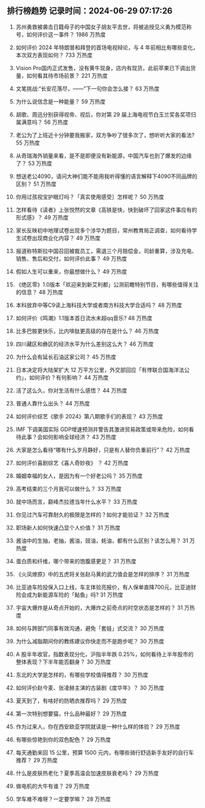
## 排行榜趋势 记录时间：2024-06-29 07:17:26
  
  1. 苏州勇救被袭击日籍母子的中国女子胡友平去世，将被追授见义勇为模范称号，如何评价这一事件？ 1986 万热度
    
  2. 如何评价 2024 年特朗普和拜登的首场电视辩论，与 4 年前相比有哪些变化，本次双方表现如何？ 733 万热度
    
  3. Vision Pro国内正式发售，没有黄牛现身，店内有现货，此前苹果已下调出货量，如何看其待市场前景？ 221 万热度
    
  4. 文笔挑战:“长安花落尽，——”下一句你会怎么接？ 63 万热度
    
  5. 为什么说信念是一种能量？ 59 万热度
    
  6. 胡歌、周迅分别获得视帝、视后，你对第 29 届上海电视节白玉兰奖各奖项归属满意吗？ 56 万热度
    
  7. 老公为了上班近十分钟要我搬家，双方争吵了很多次了，想听听大家的看法? 55 万热度
    
  8. 从奇瑞海外销量来看，是不是即便没有新能源，中国汽车也到了爆发的边缘了？ 53 万热度
    
  9. 想送老公4090，请问大神们能不能用我听得懂的语言解释下4090不同品牌的区别？ 51 万热度
    
  10. 你用过孩视宝护眼灯吗？「真实使用感受］怎样呢？ 50 万热度
    
  11. 怎样看待《读者》上张悦然的文章《高铁是快，快到破坏了回家这件事应有的形式感》？ 49 万热度
    
  12. 家长反映初中地理试卷出现多个涉华为题目，常州教育局正调查，如何看待学生试卷出现商业化内容？ 49 万热度
    
  13. 报道称特斯拉中国召回被裁员工，需退三个月赔偿金，司龄重算，涉及充电、销售、售后和交付，如何评价此事？ 49 万热度
    
  14. 假如人生可以重来，你最想做什么？ 49 万热度
    
  15. 《绝区零》1.0版本「欢迎来到新艾利都」公测前瞻特别节目，有哪些值得关注的信息？ 48 万热度
    
  16. 本科放弃中等C9读上海科技大学或者南方科技大学合适吗？ 48 万热度
    
  17. 如何评价《鸣潮》1.1版本首日流水未超qq音乐? 48 万热度
    
  18. 比多巴胺更快乐，比内啡肽更高级的存在是什么？ 46 万热度
    
  19. 四川藏区和彝区的经济水平为什么差别这么大？ 46 万热度
    
  20. 为什么会有延长石油这家公司？ 45 万热度
    
  21. 日本决定将大陆架扩大 12 万平方公里，外交部回应「有悖联合国海洋法公约」，如何评价？有何影响？ 44 万热度
    
  22. 活了这么久，你对生活有什么感悟？ 44 万热度
    
  23. 普通人靠什么出头？ 44 万热度
    
  24. 如何评价综艺《歌手 2024》第八期歌手们的表现？ 43 万热度
    
  25. IMF 下调美国实际 GDP增速预测并警告其激进贸易政策或带来危险，如何看待此事？会如何影响全球经济？ 43 万热度
    
  26. 大家是怎么看待“哪有什么岁月静好，只是有人替你负重前行”？ 42 万热度
    
  27. 如何评价喜剧综艺《喜人奇妙夜》 ？ 42 万热度
    
  28. 婚姻幸福的女人，是因为有一个好老公吗？ 35 万热度
    
  29. 高考结束的三个月我可以做什么？ 33 万热度
    
  30. 就中场而言，巅峰杰拉德当年什么水平？ 33 万热度
    
  31. 你见过汽车可靠耐久的极限是怎样的？如何才能验证？ 32 万热度
    
  32. 职场新人如何快速凸显个人价值？ 31 万热度
    
  33. 酱油中的生抽，老抽，酱油，豉油，蚝油，都有什么区别？该怎么用？ 31 万热度
    
  34. 蛋白质和纤维，哪个带来的饱腹感更足？ 31 万热度
    
  35. 《火凤燎原》中的五虎将关张赵马黄的武力值会是怎样的排序？ 31 万热度
    
  36. 比亚迪车险投保入口上线，车主体验亮报价，有人保单直降700元，比亚迪财险会成为新能源车险的「鲇鱼」吗? 31 万热度
    
  37. 宇宙大爆炸是从奇点开始的，大爆炸之前奇点的时空状态是怎样的？ 31 万热度
    
  38. 如何与跨部门同事有效沟通，避免「套娃」式交流？ 30 万热度
    
  39. 为什么减脂期间你的教练建议你快走而不是跑步呢？ 30 万热度
    
  40. A 股半年收官，指数表现分化，沪指半年跌 0.25%，如何看待上半年股市的整体表现？下半年能否翻身？ 30 万热度
    
  41. 东北的大学是怎样的，有哪些学校值得推荐？ 30 万热度
    
  42. 如何评价赵今麦、张凌赫主演的古装剧《度华年》？ 30 万热度
    
  43. 夏天到了，有啥好的防晒衣推荐吗？ 29 万热度
    
  44. 第一次特别想要猫，什么品种最好？ 29 万热度
    
  45. 作为过来人，你在西安欧亚学院就读是一种什么样的体验？ 29 万热度
    
  46. 有哪些惊艳到你的双色配色？ 29 万热度
    
  47. 每天通勤来回 15 公里，预算 1500 元内，有哪些骑行舒适新手友好的自行车推荐？ 29 万热度
    
  48. 什么是皮肤热老化？夏季高温会加速皮肤衰老吗？ 29 万热度
    
  49. 做电机的大牛有谁？ 29 万热度
    
  50. 学车难不难呀？一定要学嘛？ 28 万热度
    